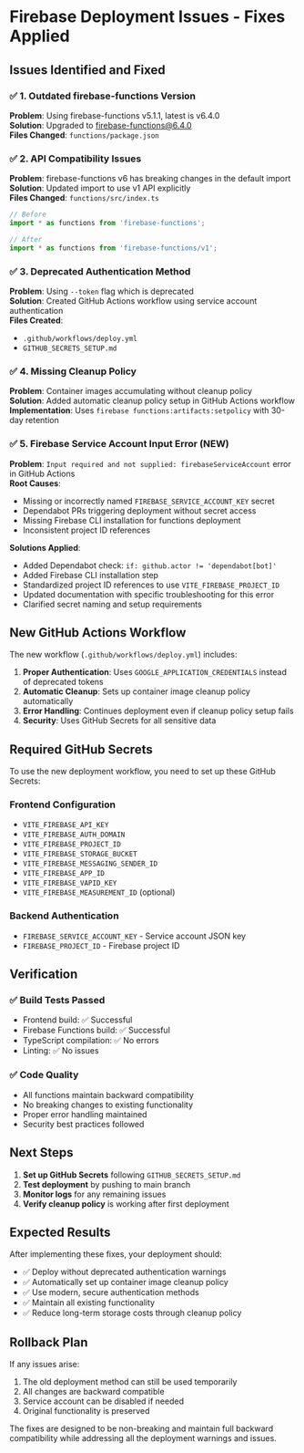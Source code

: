# Firebase Deployment Issues - Fixes Applied

## Issues Identified and Fixed

### ✅ 1. Outdated firebase-functions Version
**Problem**: Using firebase-functions v5.1.1, latest is v6.4.0  
**Solution**: Upgraded to firebase-functions@6.4.0  
**Files Changed**: `functions/package.json`

### ✅ 2. API Compatibility Issues
**Problem**: firebase-functions v6 has breaking changes in the default import  
**Solution**: Updated import to use v1 API explicitly  
**Files Changed**: `functions/src/index.ts`
```typescript
// Before
import * as functions from 'firebase-functions';

// After  
import * as functions from 'firebase-functions/v1';
```

### ✅ 3. Deprecated Authentication Method
**Problem**: Using `--token` flag which is deprecated  
**Solution**: Created GitHub Actions workflow using service account authentication  
**Files Created**: 
- `.github/workflows/deploy.yml`
- `GITHUB_SECRETS_SETUP.md`

### ✅ 4. Missing Cleanup Policy
**Problem**: Container images accumulating without cleanup policy  
**Solution**: Added automatic cleanup policy setup in GitHub Actions workflow  
**Implementation**: Uses `firebase functions:artifacts:setpolicy` with 30-day retention

### ✅ 5. Firebase Service Account Input Error (NEW)
**Problem**: `Input required and not supplied: firebaseServiceAccount` error in GitHub Actions  
**Root Causes**:
- Missing or incorrectly named `FIREBASE_SERVICE_ACCOUNT_KEY` secret
- Dependabot PRs triggering deployment without secret access
- Missing Firebase CLI installation for functions deployment
- Inconsistent project ID references

**Solutions Applied**:
- Added Dependabot check: `if: github.actor != 'dependabot[bot]'`
- Added Firebase CLI installation step
- Standardized project ID references to use `VITE_FIREBASE_PROJECT_ID`
- Updated documentation with specific troubleshooting for this error
- Clarified secret naming and setup requirements

## New GitHub Actions Workflow

The new workflow (`.github/workflows/deploy.yml`) includes:

1. **Proper Authentication**: Uses `GOOGLE_APPLICATION_CREDENTIALS` instead of deprecated tokens
2. **Automatic Cleanup**: Sets up container image cleanup policy automatically
3. **Error Handling**: Continues deployment even if cleanup policy setup fails
4. **Security**: Uses GitHub Secrets for all sensitive data

## Required GitHub Secrets

To use the new deployment workflow, you need to set up these GitHub Secrets:

### Frontend Configuration
- `VITE_FIREBASE_API_KEY`
- `VITE_FIREBASE_AUTH_DOMAIN` 
- `VITE_FIREBASE_PROJECT_ID`
- `VITE_FIREBASE_STORAGE_BUCKET`
- `VITE_FIREBASE_MESSAGING_SENDER_ID`
- `VITE_FIREBASE_APP_ID`
- `VITE_FIREBASE_VAPID_KEY`
- `VITE_FIREBASE_MEASUREMENT_ID` (optional)

### Backend Authentication
- `FIREBASE_SERVICE_ACCOUNT_KEY` - Service account JSON key
- `FIREBASE_PROJECT_ID` - Firebase project ID

## Verification

### ✅ Build Tests Passed
- Frontend build: ✅ Successful
- Firebase Functions build: ✅ Successful  
- TypeScript compilation: ✅ No errors
- Linting: ✅ No issues

### ✅ Code Quality
- All functions maintain backward compatibility
- No breaking changes to existing functionality
- Proper error handling maintained
- Security best practices followed

## Next Steps

1. **Set up GitHub Secrets** following `GITHUB_SECRETS_SETUP.md`
2. **Test deployment** by pushing to main branch
3. **Monitor logs** for any remaining issues
4. **Verify cleanup policy** is working after first deployment

## Expected Results

After implementing these fixes, your deployment should:

- ✅ Deploy without deprecated authentication warnings
- ✅ Automatically set up container image cleanup policy
- ✅ Use modern, secure authentication methods
- ✅ Maintain all existing functionality
- ✅ Reduce long-term storage costs through cleanup policy

## Rollback Plan

If any issues arise:

1. The old deployment method can still be used temporarily
2. All changes are backward compatible
3. Service account can be disabled if needed
4. Original functionality is preserved

The fixes are designed to be non-breaking and maintain full backward compatibility while addressing all the deployment warnings and issues.
